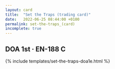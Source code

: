 ```yaml
---
layout: card
title:  "Set the Traps (trading card)"
date:   2022-06-25 08:44:00 +0100
permalink: set-the-traps_(card)
incomplete: true
---
```


## DOA 1st &middot; EN-188 C

{% include templates/set-the-traps-doa1e.html %}
